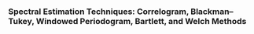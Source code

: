 ### Spectral Estimation Techniques: Correlogram, Blackman–Tukey, Windowed Periodogram, Bartlett, and Welch Methods
